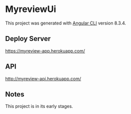 # MyreviewUi

This project was generated with [Angular CLI](https://github.com/angular/angular-cli) version 8.3.4.

## Deploy Server

https://myreview-app.herokuapp.com/

## API

http://myreview-api.herokuapp.com/

## Notes

This project is in its early stages.

